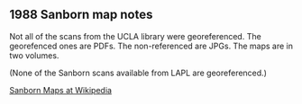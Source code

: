 ##  1988 Sanborn map notes

Not all of the scans from the UCLA library were georeferenced. The georefenced ones are PDFs. The non-referenced are JPGs. The maps are in two volumes.

(None of the Sanborn scans available from LAPL are georeferenced.)

[Sanborn Maps at Wikipedia](https://en.wikipedia.org/wiki/Sanborn_Maps)